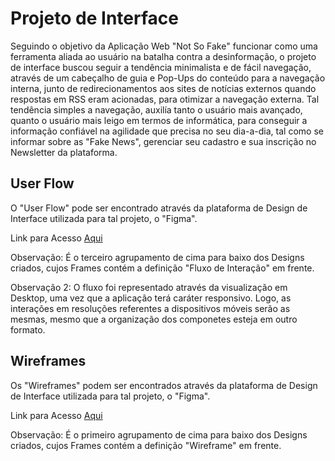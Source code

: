 
# Projeto de Interface

Seguindo o objetivo da Aplicação Web "Not So Fake" funcionar como uma ferramenta aliada ao usuário na batalha contra a desinformação, o projeto de interface 
buscou seguir a tendência minimalista e de fácil navegação, através de um cabeçalho de guia e Pop-Ups do conteúdo para a navegação interna, junto de 
redirecionamentos aos sites de notícias externos quando respostas em RSS eram acionadas, para otimizar a navegação externa. Tal tendência simples a 
navegação, auxilía tanto o usuário mais avançado, quanto o usuário mais leigo em termos de informática, para conseguir a informação confiável na agilidade 
que precisa no seu dia-a-dia, tal como se informar sobre as "Fake News", gerenciar seu cadastro e sua inscrição no Newsletter da plataforma.

## User Flow

O "User Flow" pode ser encontrado através da plataforma de Design de Interface utilizada para tal projeto, o "Figma".

Link para Acesso [Aqui](https://www.figma.com/file/drgerqfeXfkVhlu4cT5O8z/QuickFix?node-id=0%3A1)

Observação: É o terceiro agrupamento de cima para baixo dos Designs criados, cujos Frames contém a definição "Fluxo de Interação" em frente.

Observação 2: O fluxo foi representado através da visualização em Desktop, uma vez que a aplicação terá caráter responsivo. Logo, as interações em resoluções 
referentes a dispositivos móveis serão as mesmas, mesmo que a organização dos componetes esteja em outro formato.

## Wireframes

Os "Wireframes" podem ser encontrados através da plataforma de Design de Interface utilizada para tal projeto, o "Figma".

Link para Acesso [Aqui](https://www.figma.com/file/drgerqfeXfkVhlu4cT5O8z/QuickFix?node-id=0%3A1)

Observação: É o primeiro agrupamento de cima para baixo dos Designs criados, cujos Frames contém a definição "Wireframe" em frente.